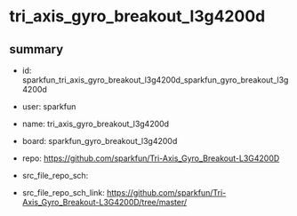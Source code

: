 # tri_axis_gyro_breakout_l3g4200d
 
## summary 
* id: sparkfun_tri_axis_gyro_breakout_l3g4200d_sparkfun_gyro_breakout_l3g4200d
* user: sparkfun
* name: tri_axis_gyro_breakout_l3g4200d
* board: sparkfun_gyro_breakout_l3g4200d
* repo: https://github.com/sparkfun/Tri-Axis_Gyro_Breakout-L3G4200D



* src_file_repo_sch: 
* src_file_repo_sch_link: https://github.com/sparkfun/Tri-Axis_Gyro_Breakout-L3G4200D/tree/master/






